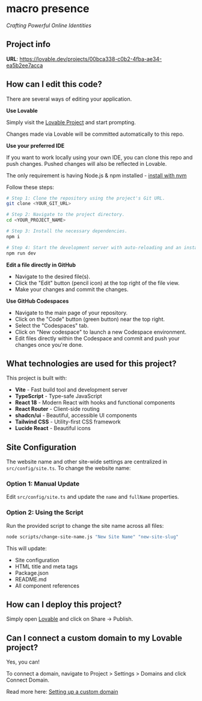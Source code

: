 # macro presence

_Crafting Powerful Online Identities_

## Project info

**URL**: https://lovable.dev/projects/00bca338-c0b2-4fba-ae34-ea5b2ee7acca

## How can I edit this code?

There are several ways of editing your application.

**Use Lovable**

Simply visit the [Lovable Project](https://lovable.dev/projects/00bca338-c0b2-4fba-ae34-ea5b2ee7acca) and start prompting.

Changes made via Lovable will be committed automatically to this repo.

**Use your preferred IDE**

If you want to work locally using your own IDE, you can clone this repo and push changes. Pushed changes will also be reflected in Lovable.

The only requirement is having Node.js & npm installed - [install with nvm](https://github.com/nvm-sh/nvm#installing-and-updating)

Follow these steps:

```sh
# Step 1: Clone the repository using the project's Git URL.
git clone <YOUR_GIT_URL>

# Step 2: Navigate to the project directory.
cd <YOUR_PROJECT_NAME>

# Step 3: Install the necessary dependencies.
npm i

# Step 4: Start the development server with auto-reloading and an instant preview.
npm run dev
```

**Edit a file directly in GitHub**

- Navigate to the desired file(s).
- Click the "Edit" button (pencil icon) at the top right of the file view.
- Make your changes and commit the changes.

**Use GitHub Codespaces**

- Navigate to the main page of your repository.
- Click on the "Code" button (green button) near the top right.
- Select the "Codespaces" tab.
- Click on "New codespace" to launch a new Codespace environment.
- Edit files directly within the Codespace and commit and push your changes once you're done.

## What technologies are used for this project?

This project is built with:

- **Vite** - Fast build tool and development server
- **TypeScript** - Type-safe JavaScript
- **React 18** - Modern React with hooks and functional components
- **React Router** - Client-side routing
- **shadcn/ui** - Beautiful, accessible UI components
- **Tailwind CSS** - Utility-first CSS framework
- **Lucide React** - Beautiful icons

## Site Configuration

The website name and other site-wide settings are centralized in `src/config/site.ts`. To change the website name:

### Option 1: Manual Update
Edit `src/config/site.ts` and update the `name` and `fullName` properties.

### Option 2: Using the Script
Run the provided script to change the site name across all files:

```bash
node scripts/change-site-name.js "New Site Name" "new-site-slug"
```

This will update:
- Site configuration
- HTML title and meta tags
- Package.json
- README.md
- All component references

## How can I deploy this project?

Simply open [Lovable](https://lovable.dev/projects/00bca338-c0b2-4fba-ae34-ea5b2ee7acca) and click on Share -> Publish.

## Can I connect a custom domain to my Lovable project?

Yes, you can!

To connect a domain, navigate to Project > Settings > Domains and click Connect Domain.

Read more here: [Setting up a custom domain](https://docs.lovable.dev/tips-tricks/custom-domain#step-by-step-guide)
